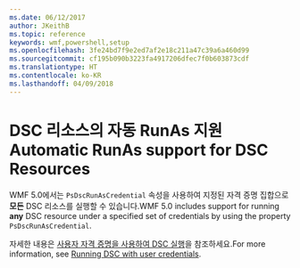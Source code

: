 ```yaml
---
ms.date: 06/12/2017
author: JKeithB
ms.topic: reference
keywords: wmf,powershell,setup
ms.openlocfilehash: 3fe24bd7f9e2ed7af2e18c211a47c39a6a460d99
ms.sourcegitcommit: cf195b090b3223fa4917206dfec7f0b603873cdf
ms.translationtype: HT
ms.contentlocale: ko-KR
ms.lasthandoff: 04/09/2018
---
```

# <a name="automatic-runas-support-for-dsc-resources"></a><span data-ttu-id="2a2db-102">DSC 리소스의 자동 RunAs 지원</span><span class="sxs-lookup"><span data-stu-id="2a2db-102">Automatic RunAs support for DSC Resources</span></span>

<span data-ttu-id="2a2db-103">WMF 5.0에서는 `PsDscRunAsCredential` 속성을 사용하여 지정된 자격 증명 집합으로 **모든** DSC 리소스를 실행할 수 있습니다.</span><span class="sxs-lookup"><span data-stu-id="2a2db-103">WMF 5.0 includes support for running **any** DSC resource under a specified set of credentials by using the property `PsDscRunAsCredential`.</span></span>

<span data-ttu-id="2a2db-104">자세한 내용은 [사용자 자격 증명을 사용하여 DSC 실행](https://msdn.microsoft.com/powershell/dsc/runasuser)을 참조하세요.</span><span class="sxs-lookup"><span data-stu-id="2a2db-104">For more information, see [Running DSC with user credentials](https://msdn.microsoft.com/powershell/dsc/runasuser).</span></span>
